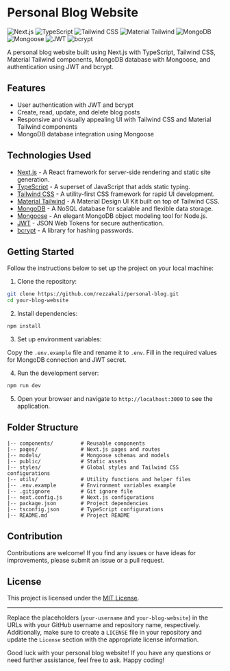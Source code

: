 # Personal Blog Website

![Next.js](https://img.shields.io/badge/Next.js-13.4-blueviolet)
![TypeScript](https://img.shields.io/badge/TypeScript-4.4-blue)
![Tailwind CSS](https://img.shields.io/badge/Tailwind%20CSS-2.2-brightgreen)
![Material Tailwind](https://img.shields.io/badge/Material%20Tailwind-0.5-yellow)
![MongoDB](https://img.shields.io/badge/MongoDB-4.4-green)
![Mongoose](https://img.shields.io/badge/Mongoose-6.0-orange)
![JWT](https://img.shields.io/badge/JWT-8.5-red)
![bcrypt](https://img.shields.io/badge/bcrypt-5.0-blue)

A personal blog website built using Next.js with TypeScript, Tailwind CSS, Material Tailwind components, MongoDB database with Mongoose, and authentication using JWT and bcrypt.

## Features

- User authentication with JWT and bcrypt
- Create, read, update, and delete blog posts
- Responsive and visually appealing UI with Tailwind CSS and Material Tailwind components
- MongoDB database integration using Mongoose

## Technologies Used

- [Next.js](https://nextjs.org/) - A React framework for server-side rendering and static site generation.
- [TypeScript](https://www.typescriptlang.org/) - A superset of JavaScript that adds static typing.
- [Tailwind CSS](https://tailwindcss.com/) - A utility-first CSS framework for rapid UI development.
- [Material Tailwind](https://www.creative-tim.com/learning-lab/tailwind-starter-kit/material) - A Material Design UI Kit built on top of Tailwind CSS.
- [MongoDB](https://www.mongodb.com/) - A NoSQL database for scalable and flexible data storage.
- [Mongoose](https://mongoosejs.com/) - An elegant MongoDB object modeling tool for Node.js.
- [JWT](https://jwt.io/) - JSON Web Tokens for secure authentication.
- [bcrypt](https://www.npmjs.com/package/bcrypt) - A library for hashing passwords.

## Getting Started

Follow the instructions below to set up the project on your local machine:

1. Clone the repository:

```bash
git clone https://github.com/rezzakali/personal-blog.git
cd your-blog-website
```

2. Install dependencies:

```bash
npm install
```

3. Set up environment variables:

Copy the `.env.example` file and rename it to `.env`. Fill in the required values for MongoDB connection and JWT secret.

4. Run the development server:

```bash
npm run dev
```

5. Open your browser and navigate to `http://localhost:3000` to see the application.

## Folder Structure

```
|-- components/         # Reusable components
|-- pages/              # Next.js pages and routes
|-- models/             # Mongoose schemas and models
|-- public/             # Static assets
|-- styles/             # Global styles and Tailwind CSS configurations
|-- utils/              # Utility functions and helper files
|-- .env.example        # Environment variables example
|-- .gitignore          # Git ignore file
|-- next.config.js      # Next.js configurations
|-- package.json        # Project dependencies
|-- tsconfig.json       # TypeScript configurations
|-- README.md           # Project README
```

## Contribution

Contributions are welcome! If you find any issues or have ideas for improvements, please submit an issue or a pull request.

## License

This project is licensed under the [MIT License](LICENSE).

---

Replace the placeholders (`your-username` and `your-blog-website`) in the URLs with your GitHub username and repository name, respectively. Additionally, make sure to create a `LICENSE` file in your repository and update the `License` section with the appropriate license information.

Good luck with your personal blog website! If you have any questions or need further assistance, feel free to ask. Happy coding!
